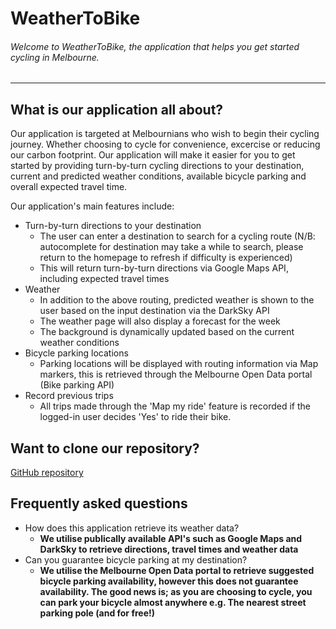 WeatherToBike
=============
###### Welcome to WeatherToBike, the application that helps you get started cycling in Melbourne.
---
## What is our application all about?
Our application is targeted at Melbournians who wish to begin their cycling journey. Whether choosing to cycle for convenience, excercise or reducing our carbon footprint. Our application will make it easier for you to get started by providing turn-by-turn cycling directions to your destination, current and predicted weather conditions, available bicycle parking and overall expected travel time. 

Our application's main features include:
* Turn-by-turn directions to your destination
  * The user can enter a destination to search for a cycling route (N/B: autocomplete for destination may take a while to search, please return to the homepage to refresh if difficulty is experienced)
  * This will return turn-by-turn directions via Google Maps API, including expected travel times
* Weather
  * In addition to the above routing, predicted weather is shown to the user based on the input destination via the DarkSky API
  * The weather page will also display a forecast for the week
  * The background is dynamically updated based on the current weather conditions
* Bicycle parking locations
  * Parking locations will be displayed with routing information via Map markers, this is retrieved through the Melbourne Open Data portal (Bike parking API)
* Record previous trips
  * All trips made through the 'Map my ride' feature is recorded if the logged-in user decides 'Yes' to ride their bike.

## Want to clone our repository?
[GitHub repository](https://github.com/akelms/info30005-2019-pf.git)

## Frequently asked questions
* How does this application retrieve its weather data?
  * **We utilise publically available API's such as Google Maps and DarkSky to retrieve directions, travel times and weather data**
* Can you guarantee bicycle parking at my destination?
  * **We utilise the Melbourne Open Data portal to retrieve suggested bicycle parking availability, however this does not guarantee availability. The good news is; as you are choosing to cycle, you can park your bicycle almost anywhere e.g. The nearest street parking pole (and for free!)**
